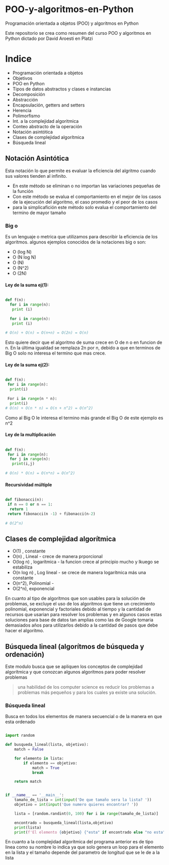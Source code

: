 # POO-y-algoritmos-en-Python

Programación orientada a objetos (POO) y algoritmos en Python

Este repositorio se crea como resumen del curso POO y algoritmos en Python dictado por David Aroesti en Platzi

# Indice
- Programación orientada a objetos
 - Objetivos
 - POO en Python
 - Tipos de datos abstractos y clases e instancias
 - Decomposición
 - Abstracción
 - Encapsulación, getters and setters
 - Herencia
 - Polimorfismo
 - Int. a la complejidad algoritmica
 - Conteo abstracto de la operación
 - Notación asintótica
 - Clases de complejidad algorítmica
 - Búsqueda lineal





## Notación Asintótica
Esta notación lo que permite es evaluar la eficiencia del algritmo cuando sus valores tienden al infinito.
 - En este método se eliminan o no importan las variaciones pequeñas de la función
 - Con este método se evalua el comportamiento en el mejor de los casos de la ejecución del algoritmo, el caso promedio y el peor de los casos
 - para la simplicafición este método solo evalua el comportamiento del termino de mayor tamaño
 
 ### Big o
 Es un lenguaje o metrica que utilizamos para describir la eficiencia de los algoritmos.
 algunos ejemplos conocidos de la notaciones big o son:
  - O (log N)
  - O (N log N)
  - O (N)
  - O (N^2)
  - O (2N)

#### Ley de la suma ej(1):

```python

def f(n):
  for i in range(n):
   print (i)
   
  for i in range(n):
   print (i)
   
# O(n) + O(n) = O(n+n) = O(2n) = O(n)
```
Esto quiere decir que el algoritmo de suma crece en O de n o en funcion de n. En la última igualdad se remplaza 2n por n, debido a que en terminos de Big O solo no interesa el termino que mas crece.

#### Ley de la suma ej(2):
```python

def f(n):
 for i in range(n):
  print(i)
 
 For i in range(n * n):
  print(i)
# O(n) + O(n * n) = O(n + n^2) = O(n^2)

```
Como al Big O le interesa el termino más grande el Big O de este ejemplo es n^2

#### Ley de la multiplicación
```python

def f(n):
 for i in range(n):
  for j in range(n):
   print(i,j)
   
# O(n) * O(n) = O(n*n) = O(n^2)

```

#### Recursividad múltiple
```python

def fibonacci(n):
 if n == 0 or n == 1:
  return 1
 return fibonacci(n -1) + fibonacci(n-2)
 
# O(2^n)

```

## Clases de complejidad algorítmica
 - O(1) , constante
 - O(n) , Lineal - crece de manera prporcional
 - O(log n) , logarítmica - la funcion crece al principio mucho y lkuego se estabiliza
 - O(n log n) , Log lineal - se crece de manera logarítmica más una constante
 - O(n^2), Polinomial - 
 - O(2^n), exponencial
 
En cuanto al tipo de algorítmos que son usables para la solución de problemas, se excluye el uso de los algoritmos que tiene  un crecimiento polinomial, exponencial y factoriales debido al tiempo y la cantidad de recursos que usarian para resolver los problemas y en algunos casos estas soluciones para base de datos tan amplias como las de Google tomaria demasiados años para utilizarlos debido a la cantidad de pasos que debe hacer el algoritmo.

## Búsqueda lineal (algorítmos de búsqueda y ordenación)
Este modulo busca que se apliquen los conceptos de complejidad algorítmica y que conozcan algunos algorítmos para poder resolver problemas

> una habilidad de los computer science es reducir los problemas a problemas más pequeños y para los cuales ya existe una solución.

### Búsqueda lineal
Busca en todos los elementos de manera secuencial o de la manera en que esta ordenado

```python

import random

def busqueda_lineal(lista, objetivo):
    match = False

    for elemento in lista:
        if elemento == objetivo:
            match = True
            break

    return match


if __name__ == '__main__':
    tamaño_de_lista = int(input('De que tamaño sera la lista? '))
    objetivo = int(input('Que numero quieres encontrar? '))

    lista = [random.randint(0, 100) for i in range(tamaño_de_lista)]

    encontrado = busqueda_lineal(lista,objetivo)
    print(lista)
    print(f'El elemento {objetivo} {"esta" if encontrado else "no esta"} en la lista')

```
En cuanto a la complejidad algorítmica del programa anterior es de tipo linea como su nombre lo indica ya que solo genera un loop para el elemento en la lista y el tamaño depende del parametro de longitud que se le de a la lista

